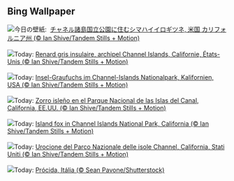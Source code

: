 ## Bing Wallpaper
![](https://www.bing.com/th?id=OHR.EarthDayFox_JA-JP5721458397_UHD.jpg&w=1000)今日の壁紙: &nbsp;[チャネル諸島国立公園に住むシマハイイロギツネ, 米国 カリフォルニア州 (© Ian Shive/Tandem Stills + Motion)](https://www.bing.com/th?id=OHR.EarthDayFox_JA-JP5721458397_UHD.jpg)
<br><br/>
![](https://www.bing.com/th?id=OHR.EarthDayFox_FR-FR1316341314_UHD.jpg&w=1000)Today: [Renard gris insulaire, archipel Channel Islands, Californie, États-Unis (© Ian Shive/Tandem Stills + Motion)](https://www.bing.com/th?id=OHR.EarthDayFox_FR-FR1316341314_UHD.jpg)
<br><br/>
![](https://www.bing.com/th?id=OHR.EarthDayFox_DE-DE8965516064_UHD.jpg&w=1000)Today: [Insel-Graufuchs im Channel-Islands Nationalpark, Kalifornien, USA (© Ian Shive/Tandem Stills + Motion)](https://www.bing.com/th?id=OHR.EarthDayFox_DE-DE8965516064_UHD.jpg)
<br><br/>
![](https://www.bing.com/th?id=OHR.EarthDayFox_ES-ES6018405178_UHD.jpg&w=1000)Today: [Zorro isleño en el Parque Nacional de las Islas del Canal, California, EE.UU. (© Ian Shive/Tandem Stills + Motion)](https://www.bing.com/th?id=OHR.EarthDayFox_ES-ES6018405178_UHD.jpg)
<br><br/>
![](https://www.bing.com/th?id=OHR.EarthDayFox_EN-GB4275362878_UHD.jpg&w=1000)Today: [Island fox in Channel Islands National Park, California (© Ian Shive/Tandem Stills + Motion)](https://www.bing.com/th?id=OHR.EarthDayFox_EN-GB4275362878_UHD.jpg)
<br><br/>
![](https://www.bing.com/th?id=OHR.EarthDayFox_IT-IT5922500776_UHD.jpg&w=1000)Today: [Urocione del Parco Nazionale delle isole Channel, California, Stati Uniti (© Ian Shive/Tandem Stills + Motion)](https://www.bing.com/th?id=OHR.EarthDayFox_IT-IT5922500776_UHD.jpg)
<br><br/>
![](https://www.bing.com/th?id=OHR.ProcidaItaly_PT-BR4815511808_UHD.jpg&w=1000)Today: [Prócida, Itália (© Sean Pavone/Shutterstock)](https://www.bing.com/th?id=OHR.ProcidaItaly_PT-BR4815511808_UHD.jpg)
<br><br/>
